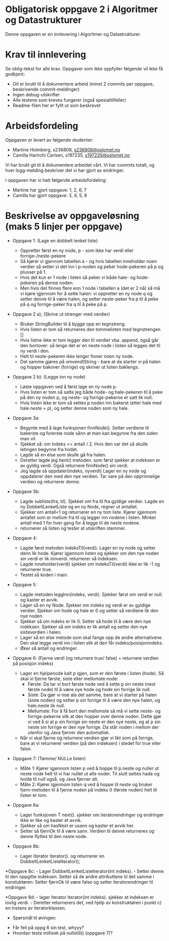 # Obligatorisk oppgave 2 i Algoritmer og Datastrukturer

Denne oppgaven er en innlevering i Algoritmer og Datastrukturer. 

# Krav til innlevering

Se oblig-tekst for alle krav. Oppgaver som ikke oppfyller følgende vil ikke få godkjent:

* Git er brukt til å dokumentere arbeid (minst 2 commits per oppgave, beskrivende commit-meldinger)	
* Ingen debug-utskrifter
* Alle testene som kreves fungerer (også spesialtilfeller)
* Readme-filen her er fyllt ut som beskrevet

# Arbeidsfordeling

Oppgaven er levert av følgende studenter:
* Martine Holmberg, s236808, s236808@oslomet.no
* Camilla Harirchi Carlsen, s197235, s197235@oslomet.no

Vi har brukt git til å dokumentere arbeidet vårt. Vi har <INSERT> commits totalt, og hver logg-melding beskriver det vi har gjort av endringer.

I oppgaven har vi hatt følgende arbeidsfordeling:
* Martine har gjort oppgave: 1, 2, 6, 7
* Camilla har gjort oppgave: 3, 4, 5, 8


# Beskrivelse av oppgaveløsning (maks 5 linjer per oppgave)

* Oppgave 1: (Lage en dobbelt lenket liste)
    - Oppretter først en ny node, p - som ikke har verdi eller forrige-/neste-pekere
    - Så kjører vi gjennom tabellen a - og hvis tabellen inneholder noen verdier så setter vi det inn i p-noden og peker hode-pekeren på p
        og plusser på 1.
    - Hvis det kun er 1 node i listen så peker vi både hale- og hode-pekeren på denne noden.
    - Men hvis det finnes flere enn 1 node i tabellen a (det er 2 nå) så må vi kjøre igjennom for å sette halen: vi oppretter en ny node q og setter
        denne til å være halen, og setter neste-peker fra p til å peke på q og forrige-peker fra q til å peke på p.

* Oppgave 2 a); (Skrive ut strenger med verdier)
    - Bruker StringBuilder til å bygge opp en tegnstreng.
    - Hvis listen er tom så returneres den tommelisten med tegnstrengen []
    - Hvis listne ikke er tom legger den til verdier vba .append, også går den bortover:
        så lenge det er en neste node i listen så legges det til ny verdi i den. 
    - Helt til neste-pekeren ikke lenger finner noen ny node.
    - Det samme gjøres på omvendtString - bare at da starter vi på halen og hopper bakover (forrige) og skriver ut listen baklengs.
    
* Oppgave 2 b): (Legge inn ny node)
    - Løste oppgaven ved å først lage en ny node p.
    - Hvis listen er tom så satte jeg både hode- og hale-pekeren til å peke på den ny noden p, og neste- og forrige-pekerne er satt lik null.
    - Hvis listen ikke er tom så settes p noden inn bakerst (etter hale med hale.neste = p), og setter denne noden som ny hale.
 
* Oppgave 3a:
    - Begynte med å lage funksjonen finnNode(). Setter verdiene til bakerste og forerste node sånn at man kan begynne fra den siden man vil. 
    - Sjekket så: om indeks <= antall / 2. Hvis den var det så skulle letingen begynne fra hodet. 
    - Lagde så en else som skulle gå fra halen.
    - Deretter lagde jeg hent() metoden. som først sjekker at indeksen er av gyldig verdi. Også returnere finnNode() sin verdi. 
    - Jeg lagde så oppdater(indeks, nyverdi) Lager en ny node og oppdaterer den med den nye verdien. Tar vare på den opprinnelige verdien og returnerer denne. 
* Oppgave 3b: 
    - Lagde subliste(fra, til). Sjekket om fra til fra gyldige verdier. Lagde en ny DobbeltLenketListe og en ny Node, regner ut antallet. 
    - Sjekker om antall<1 og returnerer en ny tom liste. Kjører igjennom antallet som er mellom fra til og legger inn nodene i listen. Minker antall med 1 for hver gang for å legge til de neste nodene.
    - returnerer så listen og tester at utskriften stemmer.
* Oppgave 4:
    - Lagde først metoden indeksTil(verdi). Lager en ny node og setter denn lik hode. Kjører igjennom listen og sjekker om den nye noden sin verdi er lik innverdi. returnerer så indeksen. 
    - Lagde inneholder(verdi)  sjekker om indeksTil(verdi) ikke er lik -1 og returnerer true.
    - Testet så koden i main.
    
* Oppgave 5:
    - Lagde metoden leggInn(indeks, verdi). Sjekker først om verdi er null. og kaster et avvik. 
    - Lager så en ny Node. Sjekker om indeks og verdi er av gyldige verdier. Sjekker om hode og hale er 0 og setter så verdiene lik den nye noden. 
    - Sjekker så om indeks er lik 0. Setter så hode til å være den nye indeksen. Sjekker så om indeks er lik antall og setter den nye sisteverdien i halen. 
    - Lager så en else metode som skal fange opp de andre alternativene. Den skal legge ​verdi​ inn i listen slik at den får indeks/posisjon ​indeks​.
    - Øker så antall og endringer. 
    
 
* Oppgave 6: (Fjerne verdi (og returnere true/ false) + returnere verdien på posisjon indeks)
    - Lager en hjelpenode kalt p igjen, som er den første i listen (hode). Så skal vi fjerne første, siste eller mellomste node:
        - Første: Da tar vi bort første node ved å sette p sin neste (nest første node) til å være nye hode og hode sin forrige lik null.
        - Siste: Da gjør vi noe ala det samme, bare at vi starter på halen (siste noden) og setter p sin forrige til å være den nye halen, 
            og hale.neste lik null.
        - Mellomste: For å få bort den mellomste så må vi sette neste- og forrige-pekerne slik at den hopper over denne noden. 
            Dette gjør vi ved å si at p sin forrige sin neste er den nye neste, og at p sin neste sin forrige er den nye forrige. 
            Da står noden i mellom der utenfor og Java fjerner den automatisk.
    - Når vi skal fjerne og returnere verdien gjør vi likt som på forrige, bare at vi returnerer verdien (på den indeksen) 
        i stedet for true eller false.
        
* Oppgave 7: (Tømme/ NULLe listen)
    - Måte 1: Kjører igjennom listen p ved å hoppe til p.neste og nuller ut neste node helt til vi har nullet ut alle noder.
        Til slutt settes hade og holde til null også, og Java fjerner alt.
    - Måte 2: Kjører igjennom listen q ved å hoppe til neste og bruker fjern-metoden til å fjerne noden 
        på indeks 0 (første noden) helt til listen er tom.

* Oppgave 8a:
    - Lager funksjonen T next(). sjekker om iteratorendringer og endringer ikke er like og kaster et avvik. 
    - Sjekker så om hasNext er usann og kaster et avvik her. 
    - Setter så fjernOk til å være sann. Verdien til ​denne​ returneres og ​denne​ flyttes til den neste node.

* Oppgave 8b: 
    - Lager  ​Iterator<T> iterator()​. og returnerer en DobbeltLenketListeIterator();
    
*Oppgave 8c: 
    - Lager DobbeltLenketListeIterator(int indeks). 
    - Setter denne til den oppgitte indeksen. Setter så de andre attributtene til det samme i konstuktøren: Setter fjernOk til være false og setter iteratorendringer til endringer. 

*Oppgave 8d: 
    - lager Iterator<T> iterator(int indeks)​. sjekker at indeksen er lovlig verdi. 
    - Deretter returnerers det, ved hjelp av konstruktøren i punkt c) en instans av iteratorklassen.
    
* Spørsmål til øvingen:
- Får feil på oppg 6 sin test, whyyy?
- Hvordan teste millisek på nullstill() (oppgave 7)?